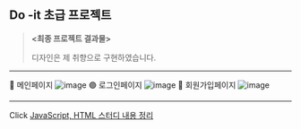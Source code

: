 ## Do -it 초급 프로젝트
>**<최종 프로젝트 결과물>**
>
>디자인은 제 취향으로 구현하였습니다.
---
🔵 메인페이지
![image](https://user-images.githubusercontent.com/98999882/173227367-9efa0fc6-2b2d-4b85-a638-706903eca387.png)
🟣 로그인페이지
![image](https://user-images.githubusercontent.com/98999882/173227595-8b176101-346c-403c-8045-f43c86b7724f.png)
🔘 회원가입페이지
![image](https://user-images.githubusercontent.com/98999882/173227401-dfa70254-7c4f-475b-836f-300d8fdbb3f9.png)
___
Click [JavaScript, HTML 스터디 내용 정리](https://www.notion.so/Java-Script-a65ee3eaf1b04d11ad712dc7caca7ceb)
